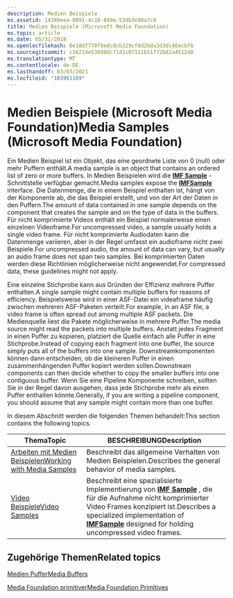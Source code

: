 ```yaml
---
description: Medien Beispiele
ms.assetid: 14389eea-8091-4c10-849e-53db3e98a7c8
title: Medien Beispiele (Microsoft Media Foundation)
ms.topic: article
ms.date: 05/31/2018
ms.openlocfilehash: 0e10df770f0edcdcb329cf8d2bda3d3dc46acbf6
ms.sourcegitcommit: c16214e53680dc71d1c07111b51f72b82a4512d8
ms.translationtype: MT
ms.contentlocale: de-DE
ms.lasthandoff: 03/03/2021
ms.locfileid: "103961169"
---
```

# <a name="media-samples-microsoft-media-foundation"></a><span data-ttu-id="26ca8-103">Medien Beispiele (Microsoft Media Foundation)</span><span class="sxs-lookup"><span data-stu-id="26ca8-103">Media Samples (Microsoft Media Foundation)</span></span>

<span data-ttu-id="26ca8-104">Ein Medien Beispiel ist ein Objekt, das eine geordnete Liste von 0 (null) oder mehr Puffern enthält.</span><span class="sxs-lookup"><span data-stu-id="26ca8-104">A media sample is an object that contains an ordered list of zero or more buffers.</span></span> <span data-ttu-id="26ca8-105">In Medien Beispielen wird die [**IMF Sample**](/windows/desktop/api/mfobjects/nn-mfobjects-imfsample) -Schnittstelle verfügbar gemacht.</span><span class="sxs-lookup"><span data-stu-id="26ca8-105">Media samples expose the [**IMFSample**](/windows/desktop/api/mfobjects/nn-mfobjects-imfsample) interface.</span></span> <span data-ttu-id="26ca8-106">Die Datenmenge, die in einem Beispiel enthalten ist, hängt von der Komponente ab, die das Beispiel erstellt, und von der Art der Daten in den Puffern.</span><span class="sxs-lookup"><span data-stu-id="26ca8-106">The amount of data contained in one sample depends on the component that creates the sample and on the type of data in the buffers.</span></span> <span data-ttu-id="26ca8-107">Für nicht komprimierte Videos enthält ein Beispiel normalerweise einen einzelnen Videoframe.</span><span class="sxs-lookup"><span data-stu-id="26ca8-107">For uncompressed video, a sample usually holds a single video frame.</span></span> <span data-ttu-id="26ca8-108">Für nicht komprimierte Audiodaten kann die Datenmenge variieren, aber in der Regel umfasst ein audioframe nicht zwei Beispiele.</span><span class="sxs-lookup"><span data-stu-id="26ca8-108">For uncompressed audio, the amount of data can vary, but usually an audio frame does not span two samples.</span></span> <span data-ttu-id="26ca8-109">Bei komprimierten Daten werden diese Richtlinien möglicherweise nicht angewendet.</span><span class="sxs-lookup"><span data-stu-id="26ca8-109">For compressed data, these guidelines might not apply.</span></span>

<span data-ttu-id="26ca8-110">Eine einzelne Stichprobe kann aus Gründen der Effizienz mehrere Puffer enthalten.</span><span class="sxs-lookup"><span data-stu-id="26ca8-110">A single sample might contain multiple buffers for reasons of efficiency.</span></span> <span data-ttu-id="26ca8-111">Beispielsweise wird in einer ASF-Datei ein videaframe häufig zwischen mehreren ASF-Paketen verteilt.</span><span class="sxs-lookup"><span data-stu-id="26ca8-111">For example, in an ASF file, a video frame is often spread out among multiple ASF packets.</span></span> <span data-ttu-id="26ca8-112">Die Medienquelle liest die Pakete möglicherweise in mehrere Puffer.</span><span class="sxs-lookup"><span data-stu-id="26ca8-112">The media source might read the packets into multiple buffers.</span></span> <span data-ttu-id="26ca8-113">Anstatt jedes Fragment in einen Puffer zu kopieren, platziert die Quelle einfach alle Puffer in eine Stichprobe.</span><span class="sxs-lookup"><span data-stu-id="26ca8-113">Instead of copying each fragment into one buffer, the source simply puts all of the buffers into one sample.</span></span> <span data-ttu-id="26ca8-114">Downstreamkomponenten können dann entscheiden, ob die kleineren Puffer in einen zusammenhängenden Puffer kopiert werden sollen.</span><span class="sxs-lookup"><span data-stu-id="26ca8-114">Downstream components can then decide whether to copy the smaller buffers into one contiguous buffer.</span></span> <span data-ttu-id="26ca8-115">Wenn Sie eine Pipeline Komponente schreiben, sollten Sie in der Regel davon ausgehen, dass jede Stichprobe mehr als einen Puffer enthalten könnte.</span><span class="sxs-lookup"><span data-stu-id="26ca8-115">Generally, if you are writing a pipeline component, you should assume that any sample might contain more than one buffer.</span></span>

<span data-ttu-id="26ca8-116">In diesem Abschnitt werden die folgenden Themen behandelt:</span><span class="sxs-lookup"><span data-stu-id="26ca8-116">This section contains the following topics.</span></span>



| <span data-ttu-id="26ca8-117">Thema</span><span class="sxs-lookup"><span data-stu-id="26ca8-117">Topic</span></span>                                                        | <span data-ttu-id="26ca8-118">BESCHREIBUNG</span><span class="sxs-lookup"><span data-stu-id="26ca8-118">Description</span></span>                                                                                                              |
|--------------------------------------------------------------|--------------------------------------------------------------------------------------------------------------------------|
| [<span data-ttu-id="26ca8-119">Arbeiten mit Medien Beispielen</span><span class="sxs-lookup"><span data-stu-id="26ca8-119">Working with Media Samples</span></span>](working-with-media-samples.md) | <span data-ttu-id="26ca8-120">Beschreibt das allgemeine Verhalten von Medien Beispielen.</span><span class="sxs-lookup"><span data-stu-id="26ca8-120">Describes the general behavior of media samples.</span></span>                                                                         |
| [<span data-ttu-id="26ca8-121">Video Beispiele</span><span class="sxs-lookup"><span data-stu-id="26ca8-121">Video Samples</span></span>](video-samples.md)                           | <span data-ttu-id="26ca8-122">Beschreibt eine spezialisierte Implementierung von [**IMF Sample**](/windows/desktop/api/mfobjects/nn-mfobjects-imfsample) , die für die Aufnahme nicht komprimierter Video Frames konzipiert ist.</span><span class="sxs-lookup"><span data-stu-id="26ca8-122">Describes a specialized implementation of [**IMFSample**](/windows/desktop/api/mfobjects/nn-mfobjects-imfsample) designed for holding uncompressed video frames.</span></span> |



 

## <a name="related-topics"></a><span data-ttu-id="26ca8-123">Zugehörige Themen</span><span class="sxs-lookup"><span data-stu-id="26ca8-123">Related topics</span></span>

<dl> <dt>

[<span data-ttu-id="26ca8-124">Medien Puffer</span><span class="sxs-lookup"><span data-stu-id="26ca8-124">Media Buffers</span></span>](media-buffers.md)
</dt> <dt>

[<span data-ttu-id="26ca8-125">Media Foundation primitiver</span><span class="sxs-lookup"><span data-stu-id="26ca8-125">Media Foundation Primitives</span></span>](media-foundation-primitives.md)
</dt> </dl>

 

 



